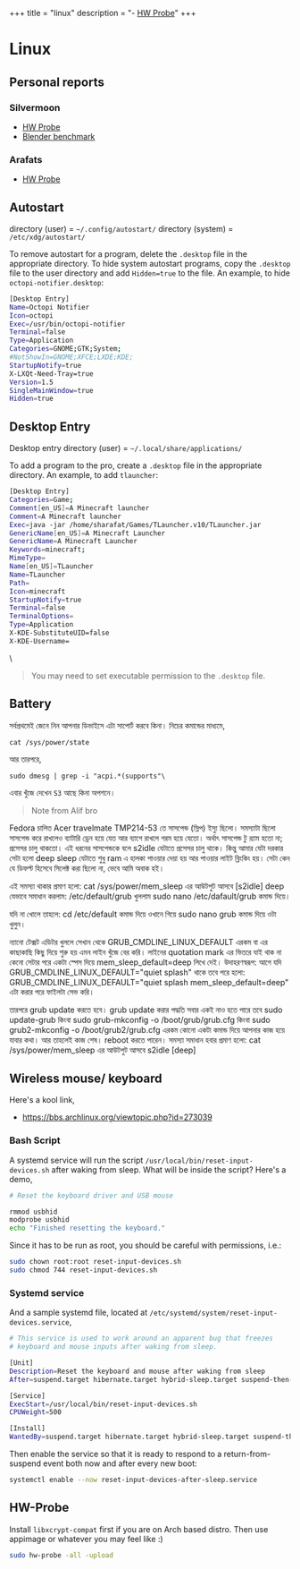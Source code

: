 +++
title = "linux"
description = "- [HW Probe](https://linux-hardware.org/?probe=c2bd74626f)"
+++

# Linux

## Personal reports

### Silvermoon

- [HW Probe](https://linux-hardware.org/?probe=c2bd74626f)
- [Blender benchmark](https://opendata.blender.org/benchmarks/602eeea9-c154-44ff-a61f-cd731cfecb29/)

### Arafats

- [HW Probe](https://linux-hardware.org/?probe=018ab46a65)

## Autostart

directory (user) = `~/.config/autostart/`
directory (system) = `/etc/xdg/autostart/`

To remove autostart for a program, delete the `.desktop` file in the appropriate directory.
To hide system autostart programs, copy the `.desktop` file to the user directory and add `Hidden=true` to the file.
An example, to hide `octopi-notifier.desktop`:

```bash
[Desktop Entry]
Name=Octopi Notifier
Icon=octopi
Exec=/usr/bin/octopi-notifier
Terminal=false
Type=Application
Categories=GNOME;GTK;System;
#NotShowIn=GNOME;XFCE;LXDE;KDE;
StartupNotify=true
X-LXQt-Need-Tray=true
Version=1.5
SingleMainWindow=true
Hidden=true
```

## Desktop Entry

Desktop entry directory (user) = `~/.local/share/applications/`

To add a program to the pro, create a `.desktop` file in the appropriate directory.
An example, to add `tlauncher`:

```bash
[Desktop Entry]
Categories=Game;
Comment[en_US]=A Minecraft launcher
Comment=A Minecraft launcher
Exec=java -jar /home/sharafat/Games/TLauncher.v10/TLauncher.jar
GenericName[en_US]=A Minecraft Launcher
GenericName=A Minecraft Launcher
Keywords=minecraft;
MimeType=
Name[en_US]=TLauncher
Name=TLauncher
Path=
Icon=minecraft
StartupNotify=true
Terminal=false
TerminalOptions=
Type=Application
X-KDE-SubstituteUID=false
X-KDE-Username=
```
\
> You may need to set executable permission to the `.desktop` file.

## Battery

সর্বপ্রথমেই জেনে নিন আপনার ডিভাইসে এটা সাপোর্ট করবে কিনা। নিচের কমান্ডের মাধ্যমে,

```shell
cat /sys/power/state
```

আর তারপরে,

```shell
sudo dmesg | grep -i "acpi.*(supports"\
```

এবার খুঁজে দেখেন `S3` আছে কিনা অপশনে।

> Note from Alif bro

Fedora চালিত Acer travelmate TMP214-53 তে সাসপেন্ড (স্লিপ) ইস্যু ছিলো।
সমস্যাটা ছিলো সাসপেন্ড করে রাখলেও ব্যাটারি ড্রেন হয়ে যেত আর ব্যাগে রাখলে গরম হয়ে যেতো। অর্থাৎ সাসপেন্ড টু র‌্যাম হতো না; প্রসেসর চালু থাকতো। এই ধরনের সাসপেন্ডকে বলে s2idle যেটাতে প্রসেসর চালু থাকে। কিন্তু আমার যেটা দরকার সেটা হলো deep sleep যেটাতে শুধু ram এ হালকা পাওয়ার দেয়া হয় আর পাওয়ার লাইট ব্লিংকিং হয়। সেটা কেন যে ডিফল্ট হিসেবে সিলেক্ট করা ছিলো না, ভেবে আমি অবাক হই।

এই সমস্যা থাকার প্রমাণ হলো: cat /sys/power/mem_sleep এর আউটপুট আসবে [s2idle] deep
যেভাবে সমাধান করলাম:
/etc/default/grub খুললাম sudo nano /etc/dafault/grub কমান্ড দিয়ে।

যদি না খোলে তাহলে: cd /etc/default কমান্ড দিয়ে ওখানে গিয়ে sudo nano grub কমান্ড দিয়ে ওটা খুলুন।

ন্যানো টেক্সট এডিটর খুললে সেখান থেকে GRUB_CMDLINE_LINUX_DEFAULT এরকম বা এর কাছাকাছি কিছু দিয়ে শুরু হয় এমন লাইন খুঁজে বের করি।
লাইনের quotation mark এর ভিতরে যাই থাক না কেনো সেটার পরে একটা স্পেস দিয়ে  mem_sleep_default=deep  লিখে দেই।
উদাহরণস্বরূপ: আগে যদি GRUB_CMDLINE_LINUX_DEFAULT="quiet splash" থাকে তবে পরে হলো: GRUB_CMDLINE_LINUX_DEFAULT="quiet splash mem_sleep_default=deep"
এটা করার পরে ফাইলটা সেভ করি।

তারপরে grub update করতে হবে। grub update করার পদ্ধতি সবার একই নাও হতে পারে তবে sudo update-grub কিংবা sudo grub-mkconfig -o /boot/grub/grub.cfg কিংবা sudo grub2-mkconfig -o /boot/grub2/grub.cfg এরকম কোনো একটা কমান্ড দিয়ে আপনার কাজ হয়ে যাবার কথা। আর তাহলেই কাজ শেষ।
reboot করতে পারেন।
সমস্যা সমাধান হবার প্রমাণ হলো: cat /sys/power/mem_sleep এর আউটপুট আসবে s2idle [deep]

## Wireless mouse/ keyboard

Here's a kool link,

- <https://bbs.archlinux.org/viewtopic.php?id=273039>

### Bash Script

A systemd service will run the script `/usr/local/bin/reset-input-devices.sh` after waking from sleep. What will be inside the script? Here's a demo,

```bash
# Reset the keyboard driver and USB mouse

rmmod usbhid
modprobe usbhid
echo "Finished resetting the keyboard."
```

Since it has to be run as root, you should be careful with permissions, i.e.:

```bash
sudo chown root:root reset-input-devices.sh
sudo chmod 744 reset-input-devices.sh
```

### Systemd service

And a sample systemd file, located at `/etc/systemd/system/reset-input-devices.service`,

```bash
# This service is used to work around an apparent bug that freezes
# keyboard and mouse inputs after waking from sleep.

[Unit]
Description=Reset the keyboard and mouse after waking from sleep
After=suspend.target hibernate.target hybrid-sleep.target suspend-then-hibernate.target

[Service]
ExecStart=/usr/local/bin/reset-input-devices.sh
CPUWeight=500

[Install]
WantedBy=suspend.target hibernate.target hybrid-sleep.target suspend-then-hibernate.
```

Then enable the service so that it is ready to respond to a return-from-suspend event both now and after every new boot:

```bash
systemctl enable --now reset-input-devices-after-sleep.service
```
## HW-Probe

Install `libxcrypt-compat` first if you are on Arch based distro. Then use appimage or whatever you may feel like :)

```bash
sudo hw-probe -all -upload
```
